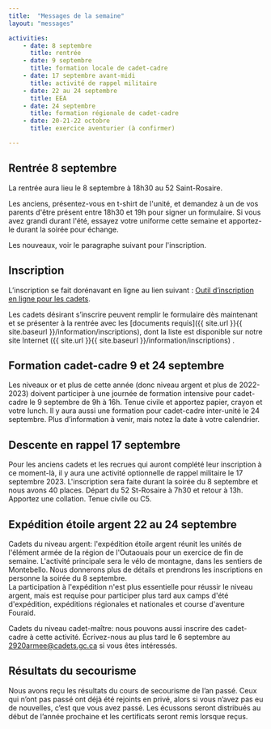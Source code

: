 ```yaml
---
title:  "Messages de la semaine"
layout: "messages"

activities: 
    - date: 8 septembre
      title: rentrée 
    - date: 9 septembre 
      title: formation locale de cadet-cadre 
    - date: 17 septembre avant-midi 
      title: activité de rappel militaire 
    - date: 22 au 24 septembre 
      title: EEA 
    - date: 24 septembre 
      title: formation régionale de cadet-cadre 
    - date: 20-21-22 octobre
      title: exercice aventurier (à confirmer) 

---
```

 
## Rentrée 8 septembre 
 
La rentrée aura lieu le 8 septembre à 18h30 au 52 Saint-Rosaire. 
 
Les anciens, présentez-vous en t-shirt de l'unité, et demandez à un de vos parents d'être présent entre 18h30 et 19h pour signer un formulaire. Si vous avez grandi durant l'été, essayez votre uniforme cette semaine et apportez-le durant la soirée pour échange.
 
Les nouveaux, voir le paragraphe suivant pour l'inscription.
 
## Inscription 
 
L’inscription se fait dorénavant en ligne au lien suivant : [Outil d’inscription en ligne pour les cadets](https://www.canada.ca/fr/ministere-defense-nationale/services/cadets-rangers-juniors-canadiens/cadets/rejoignez-nous/outil-inscription-en-ligne.html). 
 
Les cadets désirant s’inscrire peuvent remplir le formulaire dès maintenant et se présenter à la rentrée avec les [documents requis]({{ site.url }}{{ site.baseurl }}/information/inscriptions), dont la liste est disponible sur notre site Internet ({{ site.url }}{{ site.baseurl }}/information/inscriptions) . 
 
## Formation cadet-cadre 9 et 24 septembre 
 
Les niveaux or et plus de cette année (donc niveau argent et plus de 2022-2023) doivent participer à une journée de formation intensive pour cadet-cadre le 9 septembre de 9h à 16h. Tenue civile et apportez papier, crayon et votre lunch. 
Il y aura aussi une formation pour cadet-cadre inter-unité le 24 septembre. Plus d’information à venir, mais notez la date à votre calendrier. 

## Descente en rappel 17 septembre
 
Pour les anciens cadets et les recrues qui auront complété leur inscription à ce moment-là, il y aura une activité optionnelle de rappel militaire le 17 septembre 2023. L'inscription sera faite durant la soirée du 8 septembre et nous avons 40 places.
Départ du 52 St-Rosaire à 7h30 et retour à 13h. Apportez une collation. Tenue civile ou C5.

## Expédition étoile argent 22 au 24 septembre
 
Cadets du niveau argent: l'expédition étoile argent réunit les unités de l'élément armée de la région de l'Outaouais pour un exercice de fin de semaine. L'activité principale sera le vélo de montagne, dans les sentiers de Montebello. Nous donnerons plus de détails et prendrons les inscriptions en personne la soirée du 8 septembre.  
La participation à l'expédition n'est plus essentielle pour réussir le niveau argent, mais est requise pour participer plus tard aux camps d'été d'expédition, expéditions régionales et nationales et course d'aventure Fouraid.
 
Cadets du niveau cadet-maître: nous pouvons aussi inscrire des cadet-cadre à cette activité. Écrivez-nous au plus tard le 6 septembre au 2920armee@cadets.gc.ca si vous êtes intéressés.
 
## Résultats du secourisme 
 
Nous avons reçu les résultats du cours de secourisme de l’an passé. Ceux qui n’ont pas passé ont déjà été rejoints en privé, alors si vous n’avez pas eu de nouvelles, c’est que vous avez passé. Les écussons seront distribués au début de l’année prochaine et les certificats seront remis lorsque reçus. 
 




 
